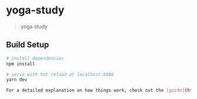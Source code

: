 # yoga-study

> yoga study

## Build Setup

``` bash
# install dependencies
npm install

# serve with hot reload at localhost:8080
yarn dev

For a detailed explanation on how things work, check out the [guide](http://vuejs-templates.github.io/webpack/) and [docs for vue-loader](http://vuejs.github.io/vue-loader).
